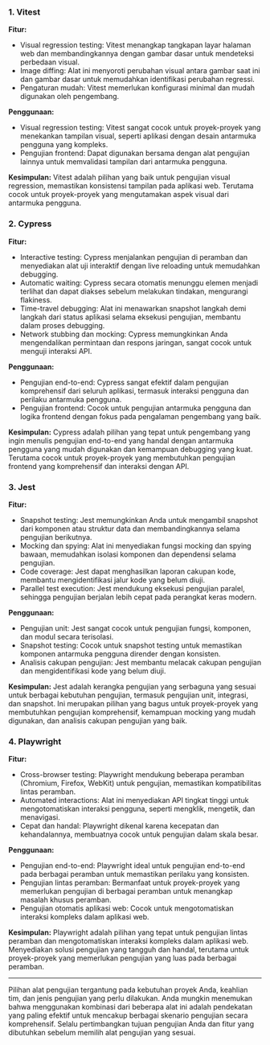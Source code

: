 ### 1. Vitest

**Fitur:**
- Visual regression testing: Vitest menangkap tangkapan layar halaman web dan membandingkannya dengan gambar dasar untuk mendeteksi perbedaan visual.
- Image diffing: Alat ini menyoroti perubahan visual antara gambar saat ini dan gambar dasar untuk memudahkan identifikasi perubahan regressi.
- Pengaturan mudah: Vitest memerlukan konfigurasi minimal dan mudah digunakan oleh pengembang.

**Penggunaan:**
- Visual regression testing: Vitest sangat cocok untuk proyek-proyek yang menekankan tampilan visual, seperti aplikasi dengan desain antarmuka pengguna yang kompleks.
- Pengujian frontend: Dapat digunakan bersama dengan alat pengujian lainnya untuk memvalidasi tampilan dari antarmuka pengguna.

**Kesimpulan:**
Vitest adalah pilihan yang baik untuk pengujian visual regression, memastikan konsistensi tampilan pada aplikasi web. Terutama cocok untuk proyek-proyek yang mengutamakan aspek visual dari antarmuka pengguna.

### 2. Cypress

**Fitur:**
- Interactive testing: Cypress menjalankan pengujian di peramban dan menyediakan alat uji interaktif dengan live reloading untuk memudahkan debugging.
- Automatic waiting: Cypress secara otomatis menunggu elemen menjadi terlihat dan dapat diakses sebelum melakukan tindakan, mengurangi flakiness.
- Time-travel debugging: Alat ini menawarkan snapshot langkah demi langkah dari status aplikasi selama eksekusi pengujian, membantu dalam proses debugging.
- Network stubbing dan mocking: Cypress memungkinkan Anda mengendalikan permintaan dan respons jaringan, sangat cocok untuk menguji interaksi API.

**Penggunaan:**
- Pengujian end-to-end: Cypress sangat efektif dalam pengujian komprehensif dari seluruh aplikasi, termasuk interaksi pengguna dan perilaku antarmuka pengguna.
- Pengujian frontend: Cocok untuk pengujian antarmuka pengguna dan logika frontend dengan fokus pada pengalaman pengembang yang baik.

**Kesimpulan:**
Cypress adalah pilihan yang tepat untuk pengembang yang ingin menulis pengujian end-to-end yang handal dengan antarmuka pengguna yang mudah digunakan dan kemampuan debugging yang kuat. Terutama cocok untuk proyek-proyek yang membutuhkan pengujian frontend yang komprehensif dan interaksi dengan API.

### 3. Jest

**Fitur:**
- Snapshot testing: Jest memungkinkan Anda untuk mengambil snapshot dari komponen atau struktur data dan membandingkannya selama pengujian berikutnya.
- Mocking dan spying: Alat ini menyediakan fungsi mocking dan spying bawaan, memudahkan isolasi komponen dan dependensi selama pengujian.
- Code coverage: Jest dapat menghasilkan laporan cakupan kode, membantu mengidentifikasi jalur kode yang belum diuji.
- Parallel test execution: Jest mendukung eksekusi pengujian paralel, sehingga pengujian berjalan lebih cepat pada perangkat keras modern.

**Penggunaan:**
- Pengujian unit: Jest sangat cocok untuk pengujian fungsi, komponen, dan modul secara terisolasi.
- Snapshot testing: Cocok untuk snapshot testing untuk memastikan komponen antarmuka pengguna dirender dengan konsisten.
- Analisis cakupan pengujian: Jest membantu melacak cakupan pengujian dan mengidentifikasi kode yang belum diuji.

**Kesimpulan:**
Jest adalah kerangka pengujian yang serbaguna yang sesuai untuk berbagai kebutuhan pengujian, termasuk pengujian unit, integrasi, dan snapshot. Ini merupakan pilihan yang bagus untuk proyek-proyek yang membutuhkan pengujian komprehensif, kemampuan mocking yang mudah digunakan, dan analisis cakupan pengujian yang baik.

### 4. Playwright

**Fitur:**
- Cross-browser testing: Playwright mendukung beberapa peramban (Chromium, Firefox, WebKit) untuk pengujian, memastikan kompatibilitas lintas peramban.
- Automated interactions: Alat ini menyediakan API tingkat tinggi untuk mengotomatiskan interaksi pengguna, seperti mengklik, mengetik, dan menavigasi.
- Cepat dan handal: Playwright dikenal karena kecepatan dan kehandalannya, membuatnya cocok untuk pengujian dalam skala besar.

**Penggunaan:**
- Pengujian end-to-end: Playwright ideal untuk pengujian end-to-end pada berbagai peramban untuk memastikan perilaku yang konsisten.
- Pengujian lintas peramban: Bermanfaat untuk proyek-proyek yang memerlukan pengujian di berbagai peramban untuk menangkap masalah khusus peramban.
- Pengujian otomatis aplikasi web: Cocok untuk mengotomatiskan interaksi kompleks dalam aplikasi web.

**Kesimpulan:**
Playwright adalah pilihan yang tepat untuk pengujian lintas peramban dan mengotomatiskan interaksi kompleks dalam aplikasi web. Menyediakan solusi pengujian yang tangguh dan handal, terutama untuk proyek-proyek yang memerlukan pengujian yang luas pada berbagai peramban.

---

Pilihan alat pengujian tergantung pada kebutuhan proyek Anda, keahlian tim, dan jenis pengujian yang perlu dilakukan. Anda mungkin menemukan bahwa menggunakan kombinasi dari beberapa alat ini adalah pendekatan yang paling efektif untuk mencakup berbagai skenario pengujian secara komprehensif. Selalu pertimbangkan tujuan pengujian Anda dan fitur yang dibutuhkan sebelum memilih alat pengujian yang sesuai.
